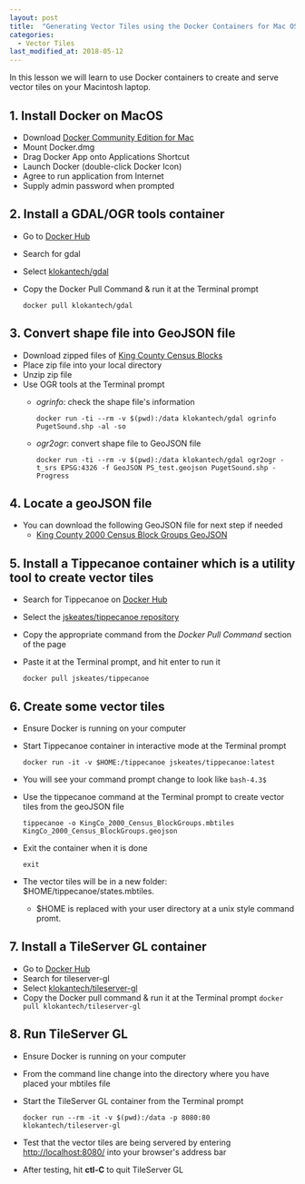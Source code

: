 ```yaml
---
layout: post
title:  "Generating Vector Tiles using the Docker Containers for Mac OS"
categories:
  - Vector Tiles
last_modified_at: 2018-05-12
---
```


In this lesson we will learn to use Docker containers to create and serve vector tiles on your Macintosh laptop.
<!--more-->

## 1. Install Docker on MacOS ##

+ Download [Docker Community Edition for Mac](https://store.docker.com/editions/community/docker-ce-desktop-mac)
+ Mount Docker.dmg
+ Drag Docker App onto Applications Shortcut
+ Launch Docker (double-click Docker Icon)
+ Agree to run application from Internet
+ Supply admin password when prompted

## 2. Install a GDAL/OGR tools container ##

+ Go to [Docker Hub](https://hub.docker.com/)
+ Search for gdal
+ Select [klokantech/gdal](https://hub.docker.com/r/klokantech/gdal/)
+ Copy the Docker Pull Command & run it at the Terminal prompt
  
  `docker pull klokantech/gdal`

## 3. Convert shape file into GeoJSON file ##
+ Download zipped files of [King County Census Blocks](https://drive.google.com/open?id=1tgXXA9rZaMXdLL-eqh0GnU4qon6QoRsI)
+ Place zip file into your local directory
+ Unzip zip file
+ Use OGR tools at the Terminal prompt
  + _ogrinfo_: check the shape file's information
  
	  `docker run -ti --rm -v $(pwd):/data klokantech/gdal ogrinfo PugetSound.shp -al -so`
	  
  + _ogr2ogr_: convert shape file to GeoJSON file
  
	  `docker run -ti --rm -v $(pwd):/data klokantech/gdal ogr2ogr -t_srs EPSG:4326 -f GeoJSON PS_test.geojson PugetSound.shp -Progress`

## 4. Locate a geoJSON file ##
+ You can download the following GeoJSON file for next step if needed
  + [King County 2000 Census Block Groups GeoJSON](https://drive.google.com/file/d/1ofMZSOH34HIMNKqjo0w4H9qzzAukCKQg/view?usp=sharing)

## 5. Install a Tippecanoe container which is a utility tool to create vector tiles ##
* Search for Tippecanoe on [Docker Hub](https://hub.docker.com/)
* Select the [jskeates/tippecanoe repository](https://hub.docker.com/r/jskeates/tippecanoe/)
* Copy the appropriate command from the *Docker Pull Command* section of the page
* Paste it at the Terminal prompt, and hit enter to run it

	`docker pull jskeates/tippecanoe`

## 6. Create some vector tiles ##
+ Ensure Docker is running on your computer
+ Start Tippecanoe container in interactive mode at the Terminal prompt

	`docker run -it -v $HOME:/tippecanoe jskeates/tippecanoe:latest`

+ You will see your command prompt change to look like `bash-4.3$`
+ Use the tippecanoe command at the Terminal prompt to create vector tiles from the geoJSON file

	`tippecanoe -o KingCo_2000_Census_BlockGroups.mbtiles KingCo_2000_Census_BlockGroups.geojson`
	
+ Exit the container when it is done

	`exit`
	
+ The vector tiles will be in a new folder: $HOME/tippecanoe/states.mbtiles.
    + $HOME is replaced with your user directory at a unix style command promt.

## 7. Install a TileServer GL container ##
+ Go to [Docker Hub](https://hub.docker.com/)
+ Search for tileserver-gl
+ Select [klokantech/tileserver-gl](https://hub.docker.com/r/klokantech/tileserver-gl/)
+ Copy the Docker pull command & run it at the Terminal prompt
  `docker pull klokantech/tileserver-gl`

## 8. Run TileServer GL ##
+ Ensure Docker is running on your computer
+ From the command line change into the directory where you have placed your mbtiles file
+ Start the TileServer GL container from the Terminal prompt

    `docker run --rm -it -v $(pwd):/data -p 8080:80 klokantech/tileserver-gl`

+ Test that the vector tiles are being servered by entering [http://localhost:8080/](http://localhost:8080) into your browser's address bar
+ After testing, hit __ctl-C__ to quit TileServer GL
